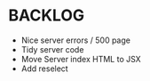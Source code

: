 # BACKLOG

* Nice server errors / 500 page
* Tidy server code
* Move Server index HTML to JSX
* Add reselect
